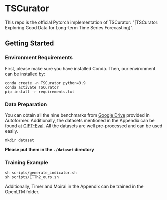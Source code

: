 # TSCurator

This repo is the official Pytorch implementation of TSCurator: "[TSCurator: Exploring Good Data for Long-term Time Series Forecasting]". 


## Getting Started
### Environment Requirements

First, please make sure you have installed Conda. Then, our environment can be installed by:
```
conda create -n TSCurator python=3.9
conda activate TSCurator
pip install -r requirements.txt
```

### Data Preparation

You can obtain all the nine benchmarks from [Google Drive](https://drive.google.com/drive/folders/1ZOYpTUa82_jCcxIdTmyr0LXQfvaM9vIy) provided in Autoformer. Additionally, the datasets mentioned in the Appendix can be found at [GIFT-Eval](https://github.com/SalesforceAIResearch/gift-eval). All the datasets are well pre-processed and can be used easily.

```
mkdir dataset
```
**Please put them in the `./dataset` directory**

### Training Example
```
sh scripts/generate_indicator.sh
sh scripts/ETTh2_ours.sh
```

Additionally, Timer and Moirai in the Appendix can be trained in the OpenLTM folder.
